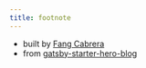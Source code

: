 ```yaml
---
title: footnote
---
```


* built by [Fang Cabrera](https://fangcabrera.com/)
* from [gatsby-starter-hero-blog](https://github.com/greglobinski/gatsby-starter-hero-blog)